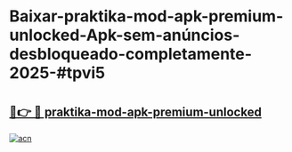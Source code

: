 # Baixar-praktika-mod-apk-premium-unlocked-Apk-sem-anúncios-desbloqueado-completamente-2025-#tpvi5

# <h2><a href="https://ainizakaria.my?title=praktika-mod-apk-premium-unlocked&ref=24M">🔗👉 🔴 praktika-mod-apk-premium-unlocked</a></h2>

[![acn](https://github.com/user-attachments/assets/0f9c940e-d8b0-45ae-aac7-cd30a18b3e1c)](https://ainizakaria.my?title=praktika-mod-apk-premium-unlocked&ref=24M)

